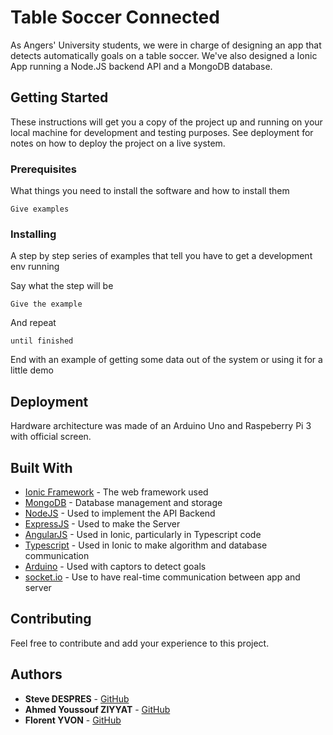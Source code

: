 # Table Soccer Connected

As Angers' University students, we were in charge of designing an app that detects automatically goals on a table soccer. We've also designed a Ionic App running a Node.JS backend API and a MongoDB database.

## Getting Started

These instructions will get you a copy of the project up and running on your local machine for development and testing purposes. See deployment for notes on how to deploy the project on a live system.

### Prerequisites

What things you need to install the software and how to install them

```
Give examples
```

### Installing

A step by step series of examples that tell you have to get a development env running

Say what the step will be

```
Give the example
```

And repeat

```
until finished
```

End with an example of getting some data out of the system or using it for a little demo

## Deployment

Hardware architecture was made of an Arduino Uno and Raspeberry Pi 3 with official screen. 

## Built With

* [Ionic Framework](https://ionicframework.com/) - The web framework used
* [MongoDB](https://www.mongodb.com/en) - Database management and storage
* [NodeJS](https://nodejs.org/en/) - Used to implement the API Backend
* [ExpressJS](http://expressjs.com/fr/) - Used to make the Server
* [AngularJS](https://angular.io/) - Used in Ionic, particularly in Typescript code
* [Typescript](https://www.typescriptlang.org/) - Used in Ionic to make algorithm and database communication
* [Arduino](https://www.arduino.cc/) - Used with captors to detect goals
* [socket.io](https://socket.io/) - Use to have real-time communication between app and server

## Contributing

Feel free to contribute and add your experience to this project. 

## Authors

* **Steve DESPRES** - [GitHub](https://github.com/steeffs)
* **Ahmed Youssouf ZIYYAT** - [GitHub](https://github.com/Zyoussef)
* **Florent YVON** - [GitHub](https://github.com/florentyvon)
